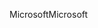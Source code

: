 <span data-ttu-id="6043d-101">Microsoft</span><span class="sxs-lookup"><span data-stu-id="6043d-101">Microsoft</span></span>